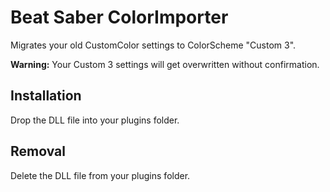 # Beat Saber ColorImporter

Migrates your old CustomColor settings to ColorScheme "Custom 3".

**Warning:** Your Custom 3 settings will get overwritten without confirmation.

## Installation

Drop the DLL file into your plugins folder. 

## Removal

Delete the DLL file from your plugins folder.
